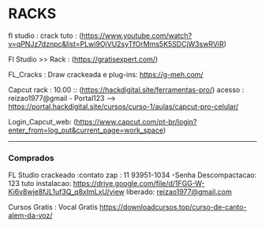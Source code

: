 # RACKS

fl studio : crack tuto : (https://www.youtube.com/watch?v=qPNJz7dznpc&list=PLwi9OjVU2syTfOrMms5K5SDCjW3swRViR)

Fl Studio >> Rack : (https://gratisexpert.com/)

FL_Cracks :
 Draw crackeada e plug-ins: https://g-meh.com/

Capcut rack : 10.00 :: (https://hackdigital.site/ferramentas-pro/)
acesso : reizao1977@gmail - Portal123 --> https://portal.hackdigital.site/cursos/curso-1/aulas/capcut-pro-celular/

Login_Capcut_web: (https://www.capcut.com/pt-br/login?enter_from=log_out&current_page=work_space)

---
### Comprados
FL Studio crackeado :contato zap : 11 93951-1034 -Senha Descompactacao: 123
 tuto instalacao: https://drive.google.com/file/d/1FGG-W-Ki6v8wje8fJL1uf3Q_q8xImLxU/view
 liberado: reizao1977@gmail.com

Cursos Gratis : Vocal Gratis https://downloadcursos.top/curso-de-canto-alem-da-voz/

